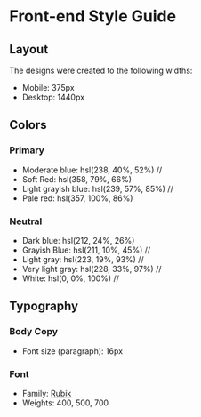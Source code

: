 # Front-end Style Guide

## Layout

The designs were created to the following widths:

- Mobile: 375px
- Desktop: 1440px

## Colors

### Primary

- Moderate blue: hsl(238, 40%, 52%) //
- Soft Red: hsl(358, 79%, 66%)
- Light grayish blue: hsl(239, 57%, 85%) //
- Pale red: hsl(357, 100%, 86%)

### Neutral

- Dark blue: hsl(212, 24%, 26%)
- Grayish Blue: hsl(211, 10%, 45%)	//
- Light gray: hsl(223, 19%, 93%) //
- Very light gray: hsl(228, 33%, 97%) //
- White: hsl(0, 0%, 100%) //

## Typography

### Body Copy

- Font size (paragraph): 16px

### Font

- Family: [Rubik](https://fonts.google.com/specimen/Rubik)
- Weights: 400, 500, 700
